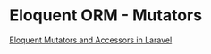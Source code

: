 # Eloquent ORM - Mutators

[Eloquent Mutators and Accessors in Laravel](https://code.tutsplus.com/tutorials/eloquent-mutators-and-accessors-in-laravel--cms-30312)
